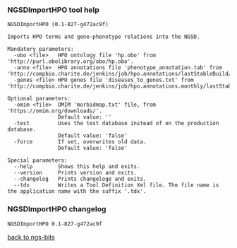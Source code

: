 ### NGSDImportHPO tool help
	NGSDImportHPO (0.1-827-g472ac9f)
	
	Imports HPO terms and gene-phenotype relations into the NGSD.
	
	Mandatory parameters:
	  -obo <file>   HPO ontology file 'hp.obo' from 'http://purl.obolibrary.org/obo/hp.obo'.
	  -anno <file>  HPO annotations file 'phenotype_annotation.tab' from 'http://compbio.charite.de/jenkins/job/hpo.annotations/lastStableBuild/artifact/misc/phenotype_annotation.tab'
	  -genes <file> HPO genes file 'diseases_to_genes.txt' from 'http://compbio.charite.de/jenkins/job/hpo.annotations.monthly/lastStableBuild/artifact/annotation/diseases_to_genes.txt'
	
	Optional parameters:
	  -omim <file>  OMIM 'morbidmap.txt' file, from 'https://omim.org/downloads/'.
	                Default value: ''
	  -test         Uses the test database instead of on the production database.
	                Default value: 'false'
	  -force        If set, overwrites old data.
	                Default value: 'false'
	
	Special parameters:
	  --help        Shows this help and exits.
	  --version     Prints version and exits.
	  --changelog   Prints changeloge and exits.
	  --tdx         Writes a Tool Definition Xml file. The file name is the application name with the suffix '.tdx'.
	
### NGSDImportHPO changelog
	NGSDImportHPO 0.1-827-g472ac9f
	
[back to ngs-bits](https://github.com/imgag/ngs-bits)